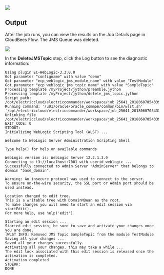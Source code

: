 <img src="../../plugins/EC-WebLogic/images/DeleteJMSTopic/Form.png" />

## Output

After the job runs, you can view the results on the Job Details page in CloudBees Flow. The JMS Queue was deleted.

<img src="../../plugins/EC-WebLogic/images/DeleteJMSTopic/Summary.png" />

In the <b>DeleteJMSTopic</b> step, click the Log button to see the diagnostic information:

    Using plugin EC-WebLogic-3.3.0.0
    Got parameter "configname" with value "demo"
    Got parameter "ecp_weblogic_jms_module_name" with value "TestModule"
    Got parameter "ecp_weblogic_jms_topic_name" with value "SampleTopic"
    Processing template /myProject/jython/preamble.jython
    Processing template /myProject/jython/delete_jms_topic.jython
    Script path: /opt/electriccloud/electriccommander/workspace/job_25641_20180607054339/exec_788152218826341.jython
    Running command: '/u01/oracle/oracle_common/common/bin/wlst.sh' '/opt/electriccloud/electriccommander/workspace/job_25641_20180607054339/exec_788152218826341.jython'
    Unlinking file /opt/electriccloud/electriccommander/workspace/job_25641_20180607054339/exec_788152218826341.jython
    EXIT_CODE: 0
    STDOUT:
    Initializing WebLogic Scripting Tool (WLST) ...

    Welcome to WebLogic Server Administration Scripting Shell

    Type help() for help on available commands

    WebLogic version is: WebLogic Server 12.2.1.3.0
    Connecting to t3://localhost:7001 with userid weblogic ...
    Successfully connected to Admin Server "AdminServer" that belongs to domain "base_domain".

    Warning: An insecure protocol was used to connect to the server.
    To ensure on-the-wire security, the SSL port or Admin port should be used instead.

    Location changed to edit tree.
    This is a writable tree with DomainMBean as the root.
    To make changes you will need to start an edit session via startEdit().
    For more help, use help('edit').

    Starting an edit session ...
    Started edit session, be sure to save and activate your changes once you are done.
    [WLST INFO] Removed JMS Topic SampleTopic from the module TestModule
    Saving all your changes ...
    Saved all your changes successfully.
    Activating all your changes, this may take a while ...
    The edit lock associated with this edit session is released once the activation is completed.
    Activation completed
    STDERR:
    DONE

